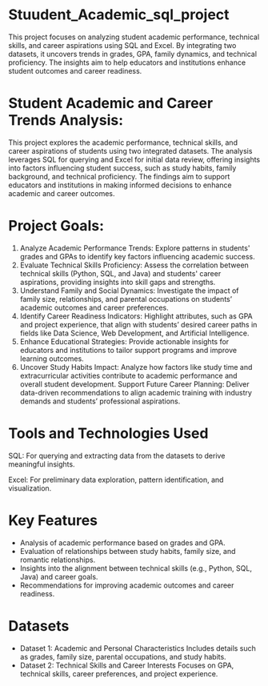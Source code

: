 # Stuudent_Academic_sql_project
This project focuses on analyzing student academic performance, technical skills, and career aspirations using SQL and Excel. By integrating two datasets, it uncovers trends in grades, GPA, family dynamics, and technical proficiency. The insights aim to help educators and institutions enhance student outcomes and career readiness.
# Student Academic and Career Trends Analysis: 
This project explores the academic performance, technical skills, and career aspirations of students using two integrated datasets. The analysis leverages SQL for querying and Excel for initial data review, offering insights into factors influencing student success, such as study habits, family background, and technical proficiency. The findings aim to support educators and institutions in making informed decisions to enhance academic and career outcomes.
# Project Goals:
1) Analyze Academic Performance Trends: Explore patterns in students' grades and GPAs to identify key factors influencing academic success.
2) Evaluate Technical Skills Proficiency: Assess the correlation between technical skills (Python, SQL, and Java) and students' career aspirations, providing insights into skill gaps and strengths.
3) Understand Family and Social Dynamics: Investigate the impact of family size, relationships, and parental occupations on students’ academic outcomes and career preferences.
4) Identify Career Readiness Indicators: Highlight attributes, such as GPA and project experience, that align with students’ desired career paths in fields like Data Science, Web Development, and Artificial Intelligence.
5) Enhance Educational Strategies: Provide actionable insights for educators and institutions to tailor support programs and improve learning outcomes.
6) Uncover Study Habits Impact: Analyze how factors like study time and extracurricular activities contribute to academic performance and overall student development.
Support Future Career Planning: Deliver data-driven recommendations to align academic training with industry demands and students’ professional aspirations.
# Tools and Technologies Used
SQL: For querying and extracting data from the datasets to derive meaningful insights.

Excel: For preliminary data exploration, pattern identification, and visualization.
# Key Features
- Analysis of academic performance based on grades and GPA.
- Evaluation of relationships between study habits, family size, and romantic relationships.
- Insights into the alignment between technical skills (e.g., Python, SQL, Java) and career goals.
- Recommendations for improving academic outcomes and career readiness.

# Datasets
- Dataset 1: Academic and Personal Characteristics
  Includes details such as grades, family size, parental occupations, and study habits.
- Dataset 2: Technical Skills and Career Interests
  Focuses on GPA, technical skills, career preferences, and project experience.

  

